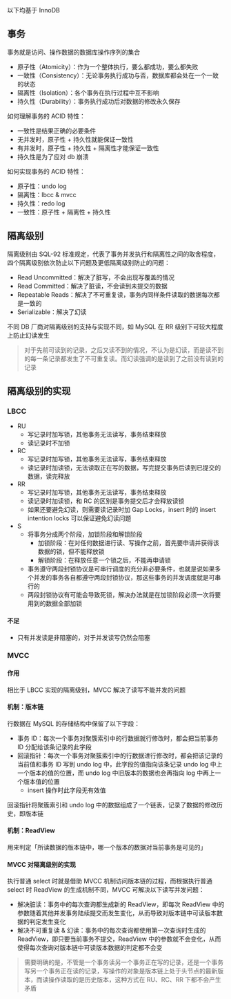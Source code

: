 以下均基于 InnoDB

## 事务

事务就是访问、操作数据的数据库操作序列的集合

* 原子性（Atomicity）：作为一个整体执行，要么都成功，要么都失败
* 一致性（Consistency）：无论事务执行成功与否，数据库都会处在一个一致的状态
* 隔离性（Isolation）：各个事务在执行过程中互不影响
* 持久性（Durability）：事务执行成功后对数据的修改永久保存

如何理解事务的 ACID 特性：

* 一致性是结果正确的必要条件
* 无并发时，原子性 + 持久性就能保证一致性
* 有并发时，原子性 + 持久性 + 隔离性才能保证一致性
* 持久性是为了应对 db 崩溃

如何实现事务的 ACID 特性：

* 原子性：undo log
* 隔离性：lbcc & mvcc
* 持久性：redo log
* 一致性：原子性 + 隔离性 + 持久性

## 隔离级别

隔离级别由 SQL-92 标准规定，代表了事务并发执行和隔离性之间的取舍程度，四个隔离级别依次防止以下问题及更低隔离级别防止的问题：

* Read Uncommitted：解决了脏写，不会出现写覆盖的情况
* Read Committed：解决了脏读，不会读到未提交的数据
* Repeatable Reads：解决了不可重复读，事务内同样条件读取的数据每次都是一致的
* Serializable：解决了幻读

不同 DB 厂商对隔离级别的支持与实现不同，如 MySQL 在 RR 级别下可较大程度上防止幻读发生

> 对于先前可读到的记录，之后又读不到的情况，不认为是幻读，而是读不到的每一条记录都发生了不可重复读。而幻读强调的是读到了之前没有读到的记录

## 隔离级别的实现

### LBCC

* RU
	* 写记录时加写锁，其他事务无法读写，事务结束释放
	* 读记录时不加锁
* RC
	* 写记录时加写锁，其他事务无法读写，事务结束释放
	* 读记录时加读锁，无法读取正在写的数据，写完提交事务后读到已提交的数据，读完释放
* RR
	* 写记录时加写锁，其他事务无法读写，事务结束释放
	* 读记录时加读锁，和 RC 的区别是事务提交后才会释放读锁
	* 如果还要避免幻读，则需要读记录时加 Gap Locks，insert 时的 insert intention locks 可以保证避免幻读问题
* S
	* 将事务分成两个阶段，加锁阶段和解锁阶段
		* 加锁阶段：在对任何数据进行读、写操作之前，首先要申请并获得该数据的锁，但不能释放锁
		* 解锁阶段：在释放任意一个锁之后，不能再申请锁
	* 事务遵守两段封锁协议是可串行调度的充分非必要条件，也就是说如果多个并发的事务各自都遵守两段封锁协议，那这些事务的并发调度就是可串行的
	* 两段封锁协议有可能会导致死锁，解决办法就是在加锁阶段必须一次将要用到的数据全部加锁

#### 不足

* 只有并发读是非阻塞的，对于并发读写仍然会阻塞

### MVCC

#### 作用

相比于 LBCC 实现的隔离级别，MVCC 解决了读写不能并发的问题

#### 机制：版本链

行数据在 MySQL 的存储结构中保留了以下字段：

* 事务 ID：每次一个事务对聚簇索引中的行数据就行修改时，都会把当前事务 ID 分配给该条记录的此字段
* 回滚指针：每次一个事务对聚簇索引中的行数据进行修改时，都会把该记录的当前值和事务 ID 写到 undo log 中，此字段的值指向该条记录 undo log 中上一个版本的值的位置，而 undo log 中旧版本的数据也会再指向 log 中再上一个版本值的位置
	* insert 操作时此字段无有效值

回滚指针将聚簇索引和 undo log 中的数据组成了一个链表，记录了数据的修改历史，即版本链

#### 机制：ReadView

用来判定「所读数据的版本链中，哪一个版本的数据对当前事务是可见的」

#### MVCC 对隔离级别的实现

执行普通 select 时就是借助 MVCC 机制访问版本链的过程，而根据执行普通 select 时 ReadView 的生成机制不同，MVCC 可解决以下读写并发问题：

* 解决脏读：事务中的每次查询都生成新的 ReadView，即每次 ReadView 中的参数随着其他并发事务陆续提交而发生变化，从而导致对版本链中可读版本数据的判定发生变化
* 解决不可重复读 & 幻读：事务中的每次查询都使用第一次查询时生成的 ReadView，即只要当前事务不提交，ReadView 中的参数就不会变化，从而使得每次查询对版本链中可读版本数据的判定都不会变

> 需要明确的是，不管是一个事务读另一个事务正在写的记录，还是一个事务写另一个事务正在读的记录，写操作的对象是版本链上处于头节点的最新版本，而读操作读取的是历史版本，这种方式在 RU、RC、RR 下都不会产生矛盾